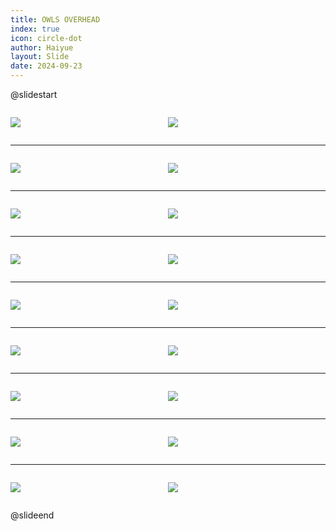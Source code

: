 ```yaml
---
title: OWLS OVERHEAD
index: true
icon: circle-dot
author: Haiyue
layout: Slide
date: 2024-09-23
---
```

 
@slidestart

<div style="display:flex">
<div style="flex:1">

![](/reading/english/Level-L/OWLS%20OVERHEAD/001.webp)
</div>
<div style="flex:1">

![](/reading/english/Level-L/OWLS%20OVERHEAD/002.webp)
</div>
</div>

---

<div style="display:flex">
<div style="flex:1">

![](/reading/english/Level-L/OWLS%20OVERHEAD/003.webp)
</div>
<div style="flex:1">

![](/reading/english/Level-L/OWLS%20OVERHEAD/004.webp)
</div>
</div>

---

<div style="display:flex">
<div style="flex:1">

![](/reading/english/Level-L/OWLS%20OVERHEAD/005.webp)
</div>
<div style="flex:1">

![](/reading/english/Level-L/OWLS%20OVERHEAD/006.webp)
</div>
</div>

---

<div style="display:flex">
<div style="flex:1">

![](/reading/english/Level-L/OWLS%20OVERHEAD/007.webp)
</div>
<div style="flex:1">

![](/reading/english/Level-L/OWLS%20OVERHEAD/008.webp)
</div>
</div>

---

<div style="display:flex">
<div style="flex:1">

![](/reading/english/Level-L/OWLS%20OVERHEAD/009.webp)
</div>
<div style="flex:1">

![](/reading/english/Level-L/OWLS%20OVERHEAD/010.webp)
</div>
</div>

---

<div style="display:flex">
<div style="flex:1">

![](/reading/english/Level-L/OWLS%20OVERHEAD/011.webp)
</div>
<div style="flex:1">

![](/reading/english/Level-L/OWLS%20OVERHEAD/012.webp)
</div>
</div>

---

<div style="display:flex">
<div style="flex:1">

![](/reading/english/Level-L/OWLS%20OVERHEAD/013.webp)
</div>
<div style="flex:1">

![](/reading/english/Level-L/OWLS%20OVERHEAD/014.webp)
</div>
</div>

---

<div style="display:flex">
<div style="flex:1">

![](/reading/english/Level-L/OWLS%20OVERHEAD/015.webp)
</div>
<div style="flex:1">

![](/reading/english/Level-L/OWLS%20OVERHEAD/016.webp)
</div>
</div>

---

<div style="display:flex">
<div style="flex:1">

![](/reading/english/Level-L/OWLS%20OVERHEAD/017.webp)
</div>
<div style="flex:1">

![](/reading/english/Level-L/OWLS%20OVERHEAD/018.webp)
</div>
</div>

@slideend